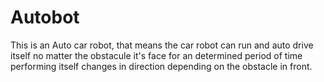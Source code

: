 # Autobot
This is an Auto car robot, that means the car robot can run and auto drive itself no matter the obstacule it's face for an determined period of time performing itself changes in direction depending on the obstacle in front.

